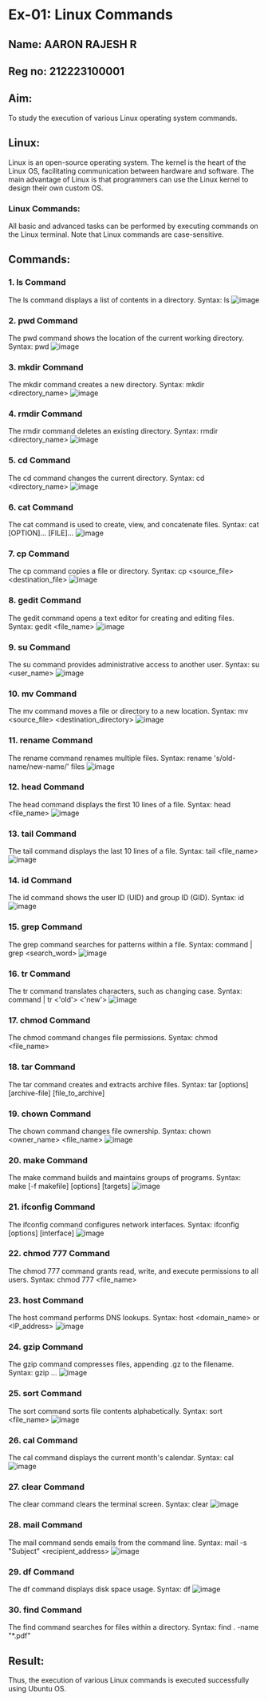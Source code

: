 # Ex-01: Linux Commands
## Name: AARON RAJESH R
## Reg no: 212223100001
## Aim:
To study the execution of various Linux operating system commands. 

## Linux:
Linux is an open-source operating system. The kernel is the heart of the Linux OS, facilitating communication between hardware and software. The main advantage of Linux is that programmers can use the Linux kernel to design their own custom OS.

### Linux Commands:
All basic and advanced tasks can be performed by executing commands on the Linux terminal. Note that Linux commands are case-sensitive.

## Commands:
### 1. ls Command
The ls command displays a list of contents in a directory. 
Syntax: ls
![image](https://github.com/user-attachments/assets/6f98b604-caaf-40d7-b684-b31beba592d3)


### 2. pwd Command
The pwd command shows the location of the current working directory.
Syntax: pwd
![image](https://github.com/user-attachments/assets/0d574161-ceb3-46d0-98b9-a13d957e638e)


### 3. mkdir Command
The mkdir command creates a new directory.
Syntax: mkdir <directory_name>
![image](https://github.com/user-attachments/assets/eca27f67-3a93-4122-9a3e-ad921a0f7d09)


### 4. rmdir Command
The rmdir command deletes an existing directory.
Syntax: rmdir <directory_name>
![image](https://github.com/user-attachments/assets/95092d16-d23d-4bf7-811a-c74c97d1041f)


### 5. cd Command
The cd command changes the current directory.
Syntax: cd <directory_name>
![image](https://github.com/user-attachments/assets/20a08b36-115b-4667-ac49-68e0de404d35)


### 6. cat Command
The cat command is used to create, view, and concatenate files.
Syntax: cat [OPTION]... [FILE]...
![image](https://github.com/user-attachments/assets/a68cced8-bdb3-4b96-96d0-ae138067aef1)


### 7. cp Command
The cp command copies a file or directory.
Syntax: cp <source_file> <destination_file>
![image](https://github.com/user-attachments/assets/437fcf90-67d2-4b53-9e0b-34c59126ac1a)


### 8. gedit Command
The gedit command opens a text editor for creating and editing files.
Syntax: gedit <file_name>
![image](https://github.com/user-attachments/assets/3d4f580e-f711-47e1-9f86-d348a03b1374)


### 9. su Command
The su command provides administrative access to another user.
Syntax: su <user_name>
![image](https://github.com/user-attachments/assets/a701d9b5-8755-4860-b595-c90cf63ed58c)


### 10. mv Command
The mv command moves a file or directory to a new location.
Syntax: mv <source_file> <destination_directory>
![image](https://github.com/user-attachments/assets/3d82da66-f19d-45e7-a7c6-ba051f8ea232)


### 11. rename Command
The rename command renames multiple files.
Syntax: rename 's/old-name/new-name/' files
![image](https://github.com/user-attachments/assets/352862aa-cfc0-4119-b699-2710619741af)


### 12. head Command
The head command displays the first 10 lines of a file.
Syntax: head <file_name>
![image](https://github.com/user-attachments/assets/5f504f33-5591-4193-bdde-2bdffbce16dd)


### 13. tail Command
The tail command displays the last 10 lines of a file.
Syntax: tail <file_name>
![image](https://github.com/user-attachments/assets/8c7c902c-261d-471e-91d8-398d29b68421)


### 14. id Command
The id command shows the user ID (UID) and group ID (GID).
Syntax: id
![image](https://github.com/user-attachments/assets/2b5505b0-414f-4634-9b24-76cbe180a2f3)


### 15. grep Command
The grep command searches for patterns within a file.
Syntax: command | grep <search_word>
![image](https://github.com/user-attachments/assets/7ac56c1a-1fca-44ce-9a97-ee2f1316bd11)


### 16. tr Command
The tr command translates characters, such as changing case.
Syntax: command | tr <'old'> <'new'>
![image](https://github.com/user-attachments/assets/d1b279a2-0289-459a-aa9e-5a1d454593fa)


### 17. chmod Command
The chmod command changes file permissions.
Syntax: chmod <permissions> <file_name>

### 18. tar Command
The tar command creates and extracts archive files.
Syntax: tar [options] [archive-file] [file_to_archive]

### 19. chown Command
The chown command changes file ownership.
Syntax: chown <owner_name> <file_name>
![image](https://github.com/user-attachments/assets/1918c386-2b27-47a2-93e4-a4da4516d36f)


### 20. make Command
The make command builds and maintains groups of programs.
Syntax: make [-f makefile] [options] [targets]
![image](https://github.com/user-attachments/assets/781d6009-7070-43a6-bd4e-e16f141219b3)


### 21. ifconfig Command
The ifconfig command configures network interfaces.
Syntax: ifconfig [options] [interface]
![image](https://github.com/user-attachments/assets/c947fdcf-d906-4052-bf91-943598478282)


### 22. chmod 777 Command
The chmod 777 command grants read, write, and execute permissions to all users.
Syntax: chmod 777 <file_name>

### 23. host Command
The host command performs DNS lookups.
Syntax: host <domain_name> or <IP_address>
![image](https://github.com/user-attachments/assets/06913a7c-cd27-4107-a73f-7f1bbfaec252)


### 24. gzip Command
The gzip command compresses files, appending .gz to the filename.
Syntax: gzip <file1> <file2> ...
![image](https://github.com/user-attachments/assets/80e66b4c-9dca-4d04-a4dc-209114526baa)


### 25. sort Command
The sort command sorts file contents alphabetically.
Syntax: sort <file_name>
![image](https://github.com/user-attachments/assets/5d14e282-3d91-4930-a0b4-49665be282f4)


### 26. cal Command
The cal command displays the current month's calendar.
Syntax: cal
![image](https://github.com/user-attachments/assets/17358982-cead-4f94-8cce-3be4605eda32)


### 27. clear Command
The clear command clears the terminal screen.
Syntax: clear
![image](https://github.com/user-attachments/assets/e265b0c7-92f8-429c-b66f-ccaaf5396da8)


### 28. mail Command
The mail command sends emails from the command line.
Syntax: mail -s "Subject" <recipient_address>
![image](https://github.com/user-attachments/assets/6799494a-8c39-4956-b781-4a95ec6f1e12)


### 29. df Command
The df command displays disk space usage.
Syntax: df
![image](https://github.com/user-attachments/assets/526f8f4f-0b4d-4017-8c29-94a1cfa230e0)


### 30. find Command
The find command searches for files within a directory.
Syntax: find . -name "*.pdf"

## Result:
Thus, the execution of various Linux commands is executed successfully using Ubuntu OS.


